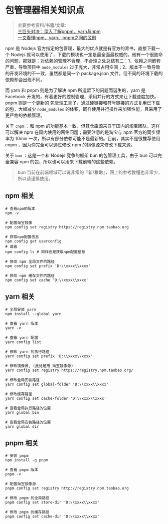 # 包管理器相关知识点

> 主要参考资料/书籍/文章:   
> [三巨头对决：深入了解pnpm、yarn与npm](https://developer.aliyun.com/article/1436219)  
> [一文看懂npm、yarn、pnpm之间的区别](https://zhuanlan.zhihu.com/p/37653878)

npm 是 Nodejs 官方指定的包管理，最大的优点就是有官方的背书，直接下载一个 Nodejs 就可以使用了，下载的模块也一定是最全面最权威的。他有一个很致命的问题，那就是：对依赖的管理不合理，不合理之处总结有二：1、依赖之间嵌套严重，导致项目中 `node_modules` 过于庞大，非常占用空间；2、版本不一致导致的开发环境的不一致，虽然都是同一个 package.json 文件，但不同的环境下载的依赖却会出现不同。  

而 yarn 和 pnpm 则是为了解决 npm 所遗留下的问题而诞生的，yarn 是 Facebook 开发的，有着更好的控制管理，采用并行的方式来让下载速度加快。pnpm 则是一个更新的 包管理工具了，通过硬链接和符号链接的方式复用已下载的包，大幅减少 `node_modules` 的体积，同样使用并行操作来加强性能，且采用了更严格的依赖管理。  

关于 `cnpm` ：和 npm 的功能基本一致，但其仓库源来自于国内的淘宝团队，这样可以解决 npm 在国内使用的网络问题；需要注意的是淘宝与 npm 官方的同步频率为 10min 一次，所以有部分依赖可能不是最新的。目前，其实不是很推荐使用 cnpm ，因为你完全可以通过修改 npm 的镜像源来修改下载来源。  

关于 `bun` ：这是一个和 Nodejs 竞争的框架 bun 的包管理工具，由于 bun 可以完全兼容 npm 的包，所以也可以用来下载前端的这些依赖。

> bun 当前在前端领域可以说非常的『新/稚嫩』，网上的参考教程也非常少，所以请谨慎使用。

## npm 相关

```shell
# 查看npm的版本
npm -v

# 配置淘宝镜像
npm config set registry https://registry.npm.taobao.org

# 获取npm配置信息
npm config get userconfig
# 或者
npm config ls # 同样也是获取npm配置信息

# 修改 npm 全局文件的路径
npm config set prefix 'D:\\xxxx\\xxxx'

# 修改 npm 缓存文件的路径
npm config set cache 'D:\\xxxx\\xxxx'
```

## yarn 相关

```shell
# 全局安装 yarn
npm install --global yarn

# 查看 yarn 版本
yarn -v

# 查看 yarn 配置
yarn config list

# 修改 yarn 的执行路径
yarn config set prefix 'D:\\xxxx\\xxxx'

# 修改镜像源, (此处是用 淘宝镜像源)
yarn config set registry https://registry.npm.taobao.org/

# 修改全局安装路径
yarn config set global-folder 'D:\\xxxx\\xxxx'

# 修改缓存路径
yarn config set cache-folder 'D:\\xxxx\\xxxx'

# 查看全局执行路径的位置
yarn global bin

# 查看全局安装路径的位置
yarn global dir
```

## pnpm 相关

```shell
# 安装 pnpm
npm install -g pnpm

# 查看 pnpm 版本
pnpm -v

# 配置淘宝镜像源
pnpm config set registry http://registry.npm.taobao.org

# 修改 pnpm 的全局路径
pnpm config set store-dir 'D:\\xxxx\\xxxx'

# 修改 pnpm 的缓存路径
pnpm config set cache-dir 'D:\\xxxx\\xxxx'
```